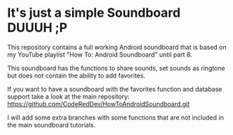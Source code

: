 # It's just a simple Soundboard DUUUH ;P
This repository contains a full working Android soundboard that is based on my YouTube playlist "How To: Android Soundboard" until part 8.

This soundboard has the functions to share sounds, set sounds as ringtone but does not contain the ability to add favorites.

If you want to have a soundboard with the favorites function and database support take a look at the main repository:
https://github.com/CodeRedDev/HowToAndroidSoundboard.git

I will add some extra branches with some functions that are not included in the main soundboard tutorials.
